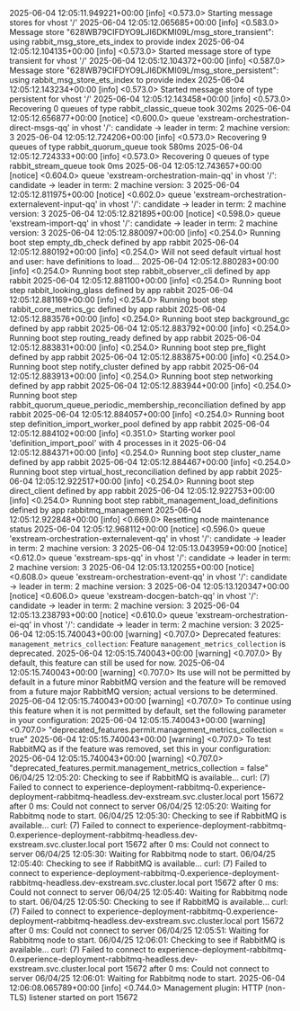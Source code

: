 2025-06-04 12:05:11.949221+00:00 [info] <0.573.0> Starting message stores for vhost '/'
2025-06-04 12:05:12.065685+00:00 [info] <0.583.0> Message store "628WB79CIFDYO9LJI6DKMI09L/msg_store_transient": using rabbit_msg_store_ets_index to provide index
2025-06-04 12:05:12.104135+00:00 [info] <0.573.0> Started message store of type transient for vhost '/'
2025-06-04 12:05:12.104372+00:00 [info] <0.587.0> Message store "628WB79CIFDYO9LJI6DKMI09L/msg_store_persistent": using rabbit_msg_store_ets_index to provide index
2025-06-04 12:05:12.143234+00:00 [info] <0.573.0> Started message store of type persistent for vhost '/'
2025-06-04 12:05:12.143458+00:00 [info] <0.573.0> Recovering 0 queues of type rabbit_classic_queue took 302ms
2025-06-04 12:05:12.656877+00:00 [notice] <0.600.0> queue 'exstream-orchestration-direct-msgs-qq' in vhost '/': candidate -> leader in term: 2 machine version: 3
2025-06-04 12:05:12.724206+00:00 [info] <0.573.0> Recovering 9 queues of type rabbit_quorum_queue took 580ms
2025-06-04 12:05:12.724333+00:00 [info] <0.573.0> Recovering 0 queues of type rabbit_stream_queue took 0ms
2025-06-04 12:05:12.743657+00:00 [notice] <0.604.0> queue 'exstream-orchestration-main-qq' in vhost '/': candidate -> leader in term: 2 machine version: 3
2025-06-04 12:05:12.811975+00:00 [notice] <0.602.0> queue 'exstream-orchestration-externalevent-input-qq' in vhost '/': candidate -> leader in term: 2 machine version: 3
2025-06-04 12:05:12.821895+00:00 [notice] <0.598.0> queue 'exstream-import-qq' in vhost '/': candidate -> leader in term: 2 machine version: 3
2025-06-04 12:05:12.880097+00:00 [info] <0.254.0> Running boot step empty_db_check defined by app rabbit
2025-06-04 12:05:12.880192+00:00 [info] <0.254.0> Will not seed default virtual host and user: have definitions to load...
2025-06-04 12:05:12.880283+00:00 [info] <0.254.0> Running boot step rabbit_observer_cli defined by app rabbit
2025-06-04 12:05:12.881100+00:00 [info] <0.254.0> Running boot step rabbit_looking_glass defined by app rabbit
2025-06-04 12:05:12.881169+00:00 [info] <0.254.0> Running boot step rabbit_core_metrics_gc defined by app rabbit
2025-06-04 12:05:12.883576+00:00 [info] <0.254.0> Running boot step background_gc defined by app rabbit
2025-06-04 12:05:12.883792+00:00 [info] <0.254.0> Running boot step routing_ready defined by app rabbit
2025-06-04 12:05:12.883831+00:00 [info] <0.254.0> Running boot step pre_flight defined by app rabbit
2025-06-04 12:05:12.883875+00:00 [info] <0.254.0> Running boot step notify_cluster defined by app rabbit
2025-06-04 12:05:12.883913+00:00 [info] <0.254.0> Running boot step networking defined by app rabbit
2025-06-04 12:05:12.883944+00:00 [info] <0.254.0> Running boot step rabbit_quorum_queue_periodic_membership_reconciliation defined by app rabbit
2025-06-04 12:05:12.884057+00:00 [info] <0.254.0> Running boot step definition_import_worker_pool defined by app rabbit
2025-06-04 12:05:12.884102+00:00 [info] <0.351.0> Starting worker pool 'definition_import_pool' with 4 processes in it
2025-06-04 12:05:12.884371+00:00 [info] <0.254.0> Running boot step cluster_name defined by app rabbit
2025-06-04 12:05:12.884467+00:00 [info] <0.254.0> Running boot step virtual_host_reconciliation defined by app rabbit
2025-06-04 12:05:12.922517+00:00 [info] <0.254.0> Running boot step direct_client defined by app rabbit
2025-06-04 12:05:12.922753+00:00 [info] <0.254.0> Running boot step rabbit_management_load_definitions defined by app rabbitmq_management
2025-06-04 12:05:12.922848+00:00 [info] <0.669.0> Resetting node maintenance status
2025-06-04 12:05:12.968112+00:00 [notice] <0.596.0> queue 'exstream-orchestration-externalevent-qq' in vhost '/': candidate -> leader in term: 2 machine version: 3
2025-06-04 12:05:13.043959+00:00 [notice] <0.612.0> queue 'exstream-sps-qq' in vhost '/': candidate -> leader in term: 2 machine version: 3
2025-06-04 12:05:13.120255+00:00 [notice] <0.608.0> queue 'exstream-orchestration-event-qq' in vhost '/': candidate -> leader in term: 2 machine version: 3
2025-06-04 12:05:13.120347+00:00 [notice] <0.606.0> queue 'exstream-docgen-batch-qq' in vhost '/': candidate -> leader in term: 2 machine version: 3
2025-06-04 12:05:13.238793+00:00 [notice] <0.610.0> queue 'exstream-orchestration-ei-qq' in vhost '/': candidate -> leader in term: 2 machine version: 3
2025-06-04 12:05:15.740043+00:00 [warning] <0.707.0> Deprecated features: `management_metrics_collection`: Feature `management_metrics_collection` is deprecated.
2025-06-04 12:05:15.740043+00:00 [warning] <0.707.0> By default, this feature can still be used for now.
2025-06-04 12:05:15.740043+00:00 [warning] <0.707.0> Its use will not be permitted by default in a future minor RabbitMQ version and the feature will be removed from a future major RabbitMQ version; actual versions to be determined.
2025-06-04 12:05:15.740043+00:00 [warning] <0.707.0> To continue using this feature when it is not permitted by default, set the following parameter in your configuration:
2025-06-04 12:05:15.740043+00:00 [warning] <0.707.0>     "deprecated_features.permit.management_metrics_collection = true"
2025-06-04 12:05:15.740043+00:00 [warning] <0.707.0> To test RabbitMQ as if the feature was removed, set this in your configuration:
2025-06-04 12:05:15.740043+00:00 [warning] <0.707.0>     "deprecated_features.permit.management_metrics_collection = false"
06/04/25 12:05:20: Checking to see if RabbitMQ is available...
curl: (7) Failed to connect to experience-deployment-rabbitmq-0.experience-deployment-rabbitmq-headless.dev-exstream.svc.cluster.local port 15672 after 0 ms: Could not connect to server
06/04/25 12:05:20: Waiting for Rabbitmq node to start.
06/04/25 12:05:30: Checking to see if RabbitMQ is available...
curl: (7) Failed to connect to experience-deployment-rabbitmq-0.experience-deployment-rabbitmq-headless.dev-exstream.svc.cluster.local port 15672 after 0 ms: Could not connect to server
06/04/25 12:05:30: Waiting for Rabbitmq node to start.
06/04/25 12:05:40: Checking to see if RabbitMQ is available...
curl: (7) Failed to connect to experience-deployment-rabbitmq-0.experience-deployment-rabbitmq-headless.dev-exstream.svc.cluster.local port 15672 after 0 ms: Could not connect to server
06/04/25 12:05:40: Waiting for Rabbitmq node to start.
06/04/25 12:05:50: Checking to see if RabbitMQ is available...
curl: (7) Failed to connect to experience-deployment-rabbitmq-0.experience-deployment-rabbitmq-headless.dev-exstream.svc.cluster.local port 15672 after 0 ms: Could not connect to server
06/04/25 12:05:51: Waiting for Rabbitmq node to start.
06/04/25 12:06:01: Checking to see if RabbitMQ is available...
curl: (7) Failed to connect to experience-deployment-rabbitmq-0.experience-deployment-rabbitmq-headless.dev-exstream.svc.cluster.local port 15672 after 0 ms: Could not connect to server
06/04/25 12:06:01: Waiting for Rabbitmq node to start.
2025-06-04 12:06:08.065789+00:00 [info] <0.744.0> Management plugin: HTTP (non-TLS) listener started on port 15672
 
